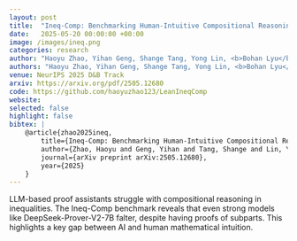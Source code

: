 ```yaml
---
layout: post
title:  "Ineq-Comp: Benchmarking Human-Intuitive Compositional Reasoning in Automated Theorem Proving on Inequalities"
date:   2025-05-20 00:00:00 +00:00
image: /images/ineq.png
categories: research
author: "Haoyu Zhao, Yihan Geng, Shange Tang, Yong Lin, <b>Bohan Lyu</b>, Hongzhou Lin, Chi Jin, Sanjeev Arora"
authors: "Haoyu Zhao, Yihan Geng, Shange Tang, Yong Lin, <b>Bohan Lyu</b>, Hongzhou Lin, Chi Jin, Sanjeev Arora"
venue: NeurIPS 2025 D&B Track
arxiv: https://arxiv.org/pdf/2505.12680
code: https://github.com/haoyuzhao123/LeanIneqComp
website: 
selected: false
highlight: false
bibtex: |
    @article{zhao2025ineq,
        title={Ineq-Comp: Benchmarking Human-Intuitive Compositional Reasoning in Automated Theorem Proving on Inequalities},
        author={Zhao, Haoyu and Geng, Yihan and Tang, Shange and Lin, Yong and Lyu, Bohan and Lin, Hongzhou and Jin, Chi and Arora, Sanjeev},
        journal={arXiv preprint arXiv:2505.12680},
        year={2025}
    }
---
```

LLM-based proof assistants struggle with compositional reasoning in inequalities. The Ineq-Comp benchmark reveals that even strong models like DeepSeek-Prover-V2-7B falter, despite having proofs of subparts. This highlights a key gap between AI and human mathematical intuition.